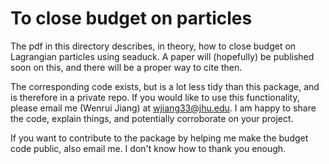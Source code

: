 # To close budget on particles

The pdf in this directory describes, in theory, how to close budget on Lagrangian particles using seaduck. A paper will (hopefully) be published soon on this, and there will be a proper way to cite then.

The corresponding code exists, but is a lot less tidy than this package, and is therefore in a private repo. If you would like to use this functionality, please email me (Wenrui Jiang) at wjiang33@jhu.edu. I am happy to share the code, explain things, and potentially corroborate on your project.

If you want to contribute to the package by helping me make the budget code public, also email me. I don't know how to thank you enough.
